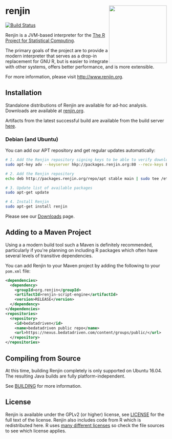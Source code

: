 # renjin <a href='http://www.renjin.org/'><img src='http://www.renjin.org/assets/img/logo.svg' align="right" width="180"/></a>

[![Build Status](http://build.renjin.org/buildStatus/icon?job=renjin)](http://build.renjin.org) 

Renjin is a JVM-based interpreter for the [The R Project for Statistical
Computing](http://www.r-project.org).

The primary goals of the project are to provide a modern interpreter
that serves as a drop-in replacement for GNU R, but is easier to
integrate with other systems, offers better performance, and is
more extensible.

For more information, please visit http://www.renjin.org.

## Installation

Standalone distributions of Renjin are available for ad-hoc analysis. Downloads
are available at [renjin.org](http://www.renjin.org).

Artifacts from the latest successful build are available from the build server [here](https://nexus.bedatadriven.com/content/groups/public/org/renjin/).

### Debian (and Ubuntu)

You can add our APT repository and get regular updates automatically:
```bash
# 1. Add the Renjin repository signing keys to be able to verify downloaded packages
sudo apt-key adv --keyserver hkp://packages.renjin.org:80 --recv-keys EB2514FC345926E9

# 2. Add the Renjin repository
echo deb http://packages.renjin.org/repo/apt stable main | sudo tee /etc/apt/sources.list.d/renjin.list

# 3. Update list of available packages
sudo apt-get update

# 4. Install Renjin
sudo apt-get install renjin
```

Please see our [Downloads](http://www.renjin.org/downloads.html) page.

## Adding to a Maven Project

Using a a modern build tool such a Maven is definitely recommended, particularly
if you're planning on including R packages which often have several levels of
transitive dependencies.

You can add Renjin to your Maven project by adding the following to your `pom.xml` file:

```.xml
<dependencies>
  <dependency>
    <groupId>org.renjin</groupId>
    <artifactId>renjin-script-engine</artifactId>
    <version>RELEASE</version>
  </dependency>
</dependencies>
<repositories>
  <repository>
    <id>bedatadriven</id>
    <name>bedatadriven public repo</name>
    <url>https://nexus.bedatadriven.com/content/groups/public/</url>
  </repository>
</repositories>
```

## Compiling from Source

At this time, building Renjin completely is only supported on Ubuntu 16.04.
The resulting Java builds are fully platform-independent.

See [BUILDING](BUILDING.md) for more information.

## License

Renjin is available under the GPLv2 (or higher) license, see [LICENSE](LICENSE.txt) for the
full text of the license. Renjin also includes code from R which is
redistributed here. R uses
[many different licenses](http://www.r-project.org/Licenses/) so check the file
sources to see which license applies.

